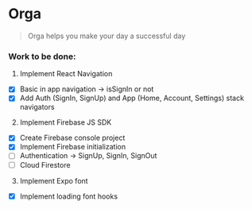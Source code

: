# Orga

> Orga helps you make your day a successful day

### Work to be done:

1. Implement React Navigation

- [x] Basic in app navigation -> isSignIn or not
- [x] Add Auth (SignIn, SignUp) and App (Home, Account, Settings) stack navigators

2. Implement Firebase JS SDK

- [x] Create Firebase console project
- [x] Implement Firebase initialization
- [ ] Authentication -> SignUp, SignIn, SignOut
- [ ] Cloud Firestore

3. Implement Expo font

- [x] Implement loading font hooks
